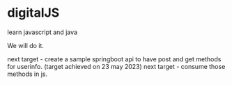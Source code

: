 # digitalJS

learn javascript and java

We will do it.

next target - create a sample springboot api to have post and get methods for userinfo. (target achieved on 23 may 2023)
next target - consume those methods in js.

